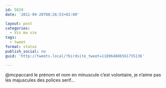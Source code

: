 ```yaml
---
id: 5819
date: '2011-09-28T08:26:53+02:00'

layout: post
categories:
  - Vis ma vie
tags:
  - tweet
format: status
publish_social: no
guid: 'http://tweets.local/?birdsite_tweet=118964886561755136'

---
```


@mcpaccard le prénom et nom en minuscule c’est volontaire, je n’aime pas les majuscules des polices serif…
